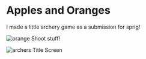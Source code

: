 # Apples and Oranges
I made a little archery game as a submission for sprig!

![orange](https://github.com/user-attachments/assets/4431b211-7982-43ec-a2e7-98f4771aaadf)
Shoot stuff!

![archers](https://github.com/user-attachments/assets/a3d30fc6-d0dd-47a5-b83e-80619e84353d)
Title Screen
